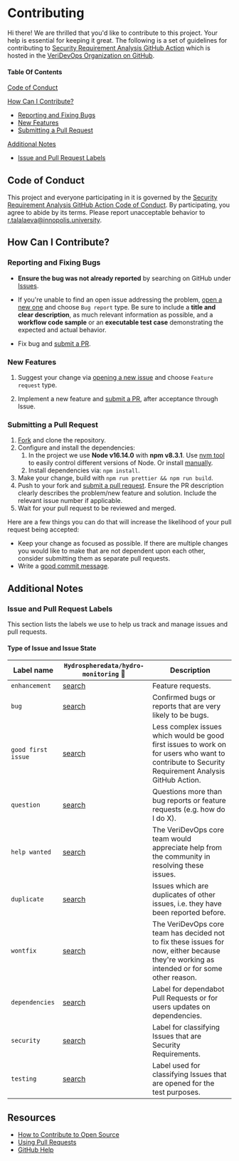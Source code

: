 # Contributing

Hi there! We are thrilled that you'd like to contribute to this project. Your help is essential for keeping it great.
The following is a set of guidelines for contributing to [Security Requirement Analysis GitHub Action](https://github.com/VeriDevOps/security-requirement-analysis) which is hosted in the [VeriDevOps Organization on GitHub](https://github.com/VeriDevOps).

#### Table Of Contents

[Code of Conduct](#code-of-conduct)

[How Can I Contribute?](#how-can-i-contribute)

- [Reporting and Fixing Bugs](#reporting-and-fixing-bugs)
- [New Features](#new-features)
- [Submitting a Pull Request](#submitting-a-pull-request)

[Additional Notes](#additional-notes)

- [Issue and Pull Request Labels](#issue-and-pull-request-labels)

## Code of Conduct

This project and everyone participating in it is governed by the [Security Requirement Analysis GitHub Action Code of Conduct](CODE_OF_CONDUCT.md). By participating, you agree to abide by its terms. Please report unacceptable behavior to [r.talalaeva@innopolis.university](mailto:r.talalaeva@innopolis.university).

## How Can I Contribute?

### Reporting and Fixing Bugs

- **Ensure the bug was not already reported** by searching on GitHub under [Issues](https://github.com/VeriDevOps/security-requirement-analysis/issues?q=is%3Aopen+is%3Aissue+label%3Abug).

- If you're unable to find an open issue addressing the problem, [open a new one](https://github.com/VeriDevOps/security-requirement-analysis/issues/new/choose) and choose `Bug report` type. Be sure to include a **title and clear description**, as much relevant information as possible, and a **workflow code sample** or an **executable test case** demonstrating the expected and actual behavior.

- Fix bug and [submit a PR](#submitting-a-pull-request).

### New Features

1. Suggest your change via [opening a new issue](https://github.com/VeriDevOps/security-requirement-analysis/issues/new/choose) and choose `Feature request` type.

2. Implement a new feature and [submit a PR](#submitting-a-pull-request), after acceptance through Issue.

### Submitting a Pull Request

1. [Fork](https://github.com/VeriDevOps/security-requirement-analysis/fork) and clone the repository.
2. Configure and install the dependencies:
   1. In the project we use **Node v16.14.0** with **npm v8.3.1**. Use [nvm tool](https://github.com/nvm-sh/nvm) to easily control different versions of Node. Or install [manually](https://nodejs.org/en/download/releases/).
   2. Install dependencies via: `npm install`.
3. Make your change, build with `npm run prettier && npm run build`.
4. Push to your fork and [submit a pull request](https://github.com/veridevops/security-requirement-analysis/compare). Ensure the PR description clearly describes the problem/new feature and solution. Include the relevant issue number if applicable.
5. Wait for your pull request to be reviewed and merged.

Here are a few things you can do that will increase the likelihood of your pull request being accepted:

- Keep your change as focused as possible. If there are multiple changes you would like to make that are not dependent upon each other, consider submitting them as separate pull requests.
- Write a [good commit message](http://tbaggery.com/2008/04/19/a-note-about-git-commit-messages.html).

## Additional Notes

### Issue and Pull Request Labels

This section lists the labels we use to help us track and manage issues and pull requests.

#### Type of Issue and Issue State

| Label name         | `Hydrospheredata/hydro-monitoring` :mag_right:                                                                                            | Description                                                                                                                                      |
| ------------------ | ----------------------------------------------------------------------------------------------------------------------------------------- | ------------------------------------------------------------------------------------------------------------------------------------------------ |
| `enhancement`      | [search](https://github.com/search?q=is%3Aopen+is%3Aissue+repo%3AVeriDevOps%2Fsecurity-requirement-analysis+label%3Aenhancement)          | Feature requests.                                                                                                                                |
| `bug`              | [search](https://github.com/search?q=is%3Aopen+is%3Aissue+repo%3AVeriDevOps%2Fsecurity-requirement-analysis+label%3Abug)                  | Confirmed bugs or reports that are very likely to be bugs.                                                                                       |
| `good first issue` | [search](https://github.com/search?q=is%3Aopen+is%3Aissue+repo%3AVeriDevOps%2Fsecurity-requirement-analysis+label%3Agood%20first%20issue) | Less complex issues which would be good first issues to work on for users who want to contribute to Security Requirement Analysis GitHub Action. |
| `question`         | [search](https://github.com/search?q=is%3Aopen+is%3Aissue+repo%3AVeriDevOps%2Fsecurity-requirement-analysis+label%3Aquestion)             | Questions more than bug reports or feature requests (e.g. how do I do X).                                                                        |
| `help wanted`      | [search](https://github.com/search?q=is%3Aopen+is%3Aissue+repo%3AVeriDevOps%2Fsecurity-requirement-analysis+label%3Ahelp%20wanted)        | The VeriDevOps core team would appreciate help from the community in resolving these issues.                                                     |
| `duplicate`        | [search](https://github.com/search?q=is%3Aopen+is%3Aissue+repo%3AVeriDevOps%2Fsecurity-requirement-analysis+label%3Aduplicate)            | Issues which are duplicates of other issues, i.e. they have been reported before.                                                                |
| `wontfix`          | [search](https://github.com/search?q=is%3Aopen+is%3Aissue+repo%3AVeriDevOps%2Fsecurity-requirement-analysis+label%3Awontfix)              | The VeriDevOps core team has decided not to fix these issues for now, either because they're working as intended or for some other reason.       |
| `dependencies`     | [search](https://github.com/search?q=is%3Aopen+is%3Aissue+repo%3AVeriDevOps%2Fsecurity-requirement-analysis+label%3Adependencies)         | Label for dependabot Pull Requests or for users updates on dependencies.                                                                         |
| `security`         | [search](https://github.com/search?q=is%3Aopen+is%3Aissue+repo%3AVeriDevOps%2Fsecurity-requirement-analysis+label%3Asecurity)             | Label for classifying Issues that are Security Requirements.                                                                                     |
| `testing`          | [search](https://github.com/search?q=is%3Aopen+is%3Aissue+repo%3AVeriDevOps%2Fsecurity-requirement-analysis+label%3Atesting)              | Label used for classifying Issues that are opened for the test purposes.                                                                         |

## Resources

- [How to Contribute to Open Source](https://opensource.guide/how-to-contribute/)
- [Using Pull Requests](https://help.github.com/articles/about-pull-requests/)
- [GitHub Help](https://help.github.com)
